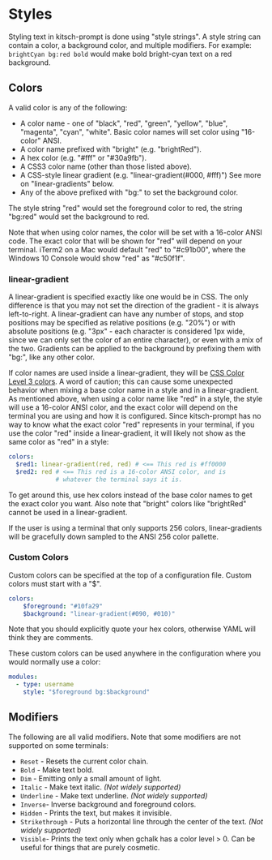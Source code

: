 # Styles

Styling text in kitsch-prompt is done using "style strings". A style string can contain a color, a background color, and multiple modifiers. For example: `brightCyan bg:red bold` would make bold bright-cyan text on a red background.

## Colors

A valid color is any of the following:

- A color name - one of "black", "red", "green", "yellow", "blue", "magenta", "cyan", "white".  Basic color names will set color using "16-color" ANSI.
- A color name prefixed with "bright" (e.g. "brightRed").
- A hex color (e.g. "#fff" or "#30a9fb").
- A CSS3 color name (other than those listed above).
- A CSS-style linear gradient (e.g. "linear-gradient(#000, #fff)") See more on "linear-gradients" below.
- Any of the above prefixed with "bg:" to set the background color.

The style string "red" would set the foreground color to red, the string "bg:red" would set the background to red.

Note that when using color names, the color will be set with a 16-color ANSI code.  The exact color that will be shown for "red" will depend on your terminal.  iTerm2 on a Mac would default "red" to "#c91b00", where the Windows 10 Console would show "red" as "#c50f1f".

### linear-gradient

A linear-gradient is specified exactly like one would be in CSS.  The only difference is that you may not set the direction of the gradient - it is always left-to-right.  A linear-gradient can have any number of stops, and stop positions may be specified as relative positions (e.g. "20%") or with absolute positions (e.g. "3px" - each character is considered 1px wide, since we can only set the color of an entire character), or even with a mix of the two.  Gradients can be applied to the background by prefixing them with "bg:", like any other color.

If color names are used inside a linear-gradient, they will be [CSS Color Level 3 colors](https://www.w3.org/TR/2018/REC-css-color-3-20180619/#svg-color).  A word of caution; this can cause some unexpected behavior when mixing a base color name in a style and in a linear-gradient.  As mentioned above, when using a color name like "red" in a style, the style will use a 16-color ANSI color, and the exact color will depend on the terminal you are using and how it is configured.  Since kitsch-prompt has no way to know what the exact color "red" represents in your terminal, if you use the color "red" inside a linear-gradient, it will likely not show as the same color as "red" in a style:

```yaml
colors:
  $red1: linear-gradient(red, red) # <== This red is #ff0000
  $red2: red # <== This red is a 16-color ANSI color, and is
             # whatever the terminal says it is.
```

To get around this, use hex colors instead of the base color names to get the exact color you want.  Also note that "bright" colors like "brightRed" cannot be used in a linear-gradient.

If the user is using a terminal that only supports 256 colors, linear-gradients will be gracefully down sampled to the ANSI 256 color pallette.

### Custom Colors

Custom colors can be specified at the top of a configuration file.  Custom colors must start with a "$".

```yaml
colors:
    $foreground: "#10fa29"
    $background: "linear-gradient(#090, #010)"
```

Note that you should explicitly quote your hex colors, otherwise YAML will think they are comments.

These custom colors can be used anywhere in the configuration where you would normally use a color:

```yaml
modules:
  - type: username
    style: "$foreground bg:$background"
```

## Modifiers

The following are all valid modifiers. Note that some modifiers are not supported on some terminals:

- `Reset` - Resets the current color chain.
- `Bold` - Make text bold.
- `Dim` - Emitting only a small amount of light.
- `Italic` - Make text italic. _(Not widely supported)_
- `Underline` - Make text underline. _(Not widely supported)_
- `Inverse`- Inverse background and foreground colors.
- `Hidden` - Prints the text, but makes it invisible.
- `Strikethrough` - Puts a horizontal line through the center of the text. _(Not widely supported)_
- `Visible`- Prints the text only when gchalk has a color level > 0. Can be useful for things that are purely cosmetic.
